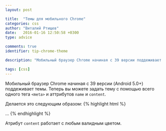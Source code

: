 ```yaml
---
layout: post

title:  "Темы для мобильного Chrome"
categories: css
author: "Виталий Ртищев"
date:   2016-01-16 12:50:58 +0300
type: advice

comments: true
identifier: tip-chrome-theme

description: "Мобильный браузер Chrome начиная с 39 версии поддеживает темы. Теперь вы можете задать тему с помощью всего одного тега <code>&lt;meta&gt;</code>."

tags: [css]
---
```


Мобильный браузер Chrome начиная с 39 версии (Android 5.0+) поддеживает темы. Теперь вы можете задать тему с помощью всего одного тега `<meta>` и аттрибутов `name` и `content`.

Делается это следующим образом:
{% highlight html %}
<!DOCTYPE html>
<html>
  <head>
    <!--
      Чтобы установить цветовую схему для мобильного Chrome
      достаточно добавить один тег <meta> в <head> страницы
    -->
    <meta name="theme-color" content="#e74c3c">
  </head>

  <body>
    ...
  </body>
</html>
{% endhighlight %}

Атрибут `content` работает с любым валидным цветом. 